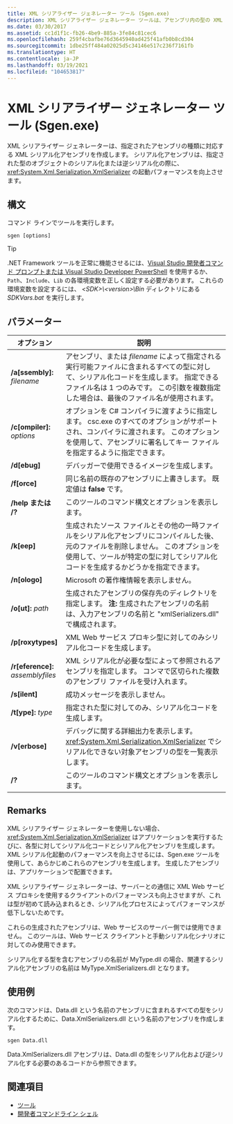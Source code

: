 ```yaml
---
title: XML シリアライザー ジェネレーター ツール (Sgen.exe)
description: XML シリアライザー ジェネレーター ツールは、アセンブリ内の型の XML シリアル化アセンブリを生成します。これにより、XmlSerializer の起動パフォーマンスが向上します。
ms.date: 03/30/2017
ms.assetid: cc1d1f1c-fb26-4be9-885a-3fe84c81cec6
ms.openlocfilehash: 259f4cbafbe76d3645940ad425f41afb0b8cd304
ms.sourcegitcommit: 1dbe25ff484a02025d5c34146e517c236f7161fb
ms.translationtype: HT
ms.contentlocale: ja-JP
ms.lasthandoff: 03/19/2021
ms.locfileid: "104653817"
---
```

# <a name="xml-serializer-generator-tool-sgenexe"></a>XML シリアライザー ジェネレーター ツール (Sgen.exe)

XML シリアライザー ジェネレーターは、指定されたアセンブリの種類に対応する XML シリアル化アセンブリを作成します。 シリアル化アセンブリは、指定された型のオブジェクトのシリアル化または逆シリアル化の際に、<xref:System.Xml.Serialization.XmlSerializer> の起動パフォーマンスを向上させます。
  
## <a name="syntax"></a>構文

コマンド ラインでツールを実行します。
  
```console  
sgen [options]  
```
  
> [!TIP]
> .NET Framework ツールを正常に機能させるには、[Visual Studio 開発者コマンド プロンプトまたは Visual Studio Developer PowerShell](/visualstudio/ide/reference/command-prompt-powershell) を使用するか、`Path`、`Include`、`Lib` の各環境変数を正しく設定する必要があります。 これらの環境変数を設定するには、 *\<SDK>\\\<version>\Bin* ディレクトリにある *SDKVars.bat* を実行します。
  
## <a name="parameters"></a>パラメーター  
  
|オプション|説明|  
|------------|-----------------|  
|**/a\[ssembly\]:** _filename_|アセンブリ、または *filename* によって指定される実行可能ファイルに含まれるすべての型に対して、シリアル化コードを生成します。 指定できるファイル名は 1 つのみです。 この引数を複数指定した場合は、最後のファイル名が使用されます。|  
|**/c\[ompiler\]:** _options_|オプションを C# コンパイラに渡すように指定します。 csc.exe のすべてのオプションがサポートされ、コンパイラに渡されます。 このオプションを使用して、アセンブリに署名してキー ファイルを指定するように指定できます。|  
|**/d\[ebug\]**|デバッガーで使用できるイメージを生成します。|  
|**/f\[orce\]**|同じ名前の既存のアセンブリに上書きします。 既定値は **false** です。|  
|**/help または /?**|このツールのコマンド構文とオプションを表示します。|  
|**/k\[eep\]**|生成されたソース ファイルとその他の一時ファイルをシリアル化アセンブリにコンパイルした後、元のファイルを削除しません。 このオプションを使用して、ツールが特定の型に対してシリアル化コードを生成するかどうかを指定できます。|  
|**/n\[ologo\]**|Microsoft の著作権情報を表示しません。|  
|**/o\[ut\]:** _path_|生成されたアセンブリの保存先のディレクトリを指定します。 **注:** 生成されたアセンブリの名前は、入力アセンブリの名前と "xmlSerializers.dll" で構成されます。|  
|**/p\[roxytypes\]**|XML Web サービス プロキシ型に対してのみシリアル化コードを生成します。|  
|**/r\[eference\]:** _assemblyfiles_|XML シリアル化が必要な型によって参照されるアセンブリを指定します。 コンマで区切られた複数のアセンブリ ファイルを受け入れます。|  
|**/s\[ilent\]**|成功メッセージを表示しません。|  
|**/t\[ype\]:** _type_|指定された型に対してのみ、シリアル化コードを生成します。|  
|**/v\[erbose\]**|デバッグに関する詳細出力を表示します。 <xref:System.Xml.Serialization.XmlSerializer> でシリアル化できない対象アセンブリの型を一覧表示します。|  
|**/?**|このツールのコマンド構文とオプションを表示します。|  
  
## <a name="remarks"></a>Remarks  

 XML シリアライザー ジェネレーターを使用しない場合、<xref:System.Xml.Serialization.XmlSerializer> はアプリケーションを実行するたびに、各型に対してシリアル化コードとシリアル化アセンブリを生成します。 XML シリアル化起動のパフォーマンスを向上させるには、Sgen.exe ツールを使用して、あらかじめこれらのアセンブリを生成します。 生成したアセンブリは、アプリケーションで配置できます。  
  
 XML シリアライザー ジェネレーターは、サーバーとの通信に XML Web サービス プロキシを使用するクライアントのパフォーマンスも向上させますが、これは型が初めて読み込まれるとき、シリアル化プロセスによってパフォーマンスが低下しないためです。  
  
 これらの生成されたアセンブリは、Web サービスのサーバー側では使用できません。 このツールは、Web サービス クライアントと手動シリアル化シナリオに対してのみ使用できます。  
  
 シリアル化する型を含むアセンブリの名前が MyType.dll の場合、関連するシリアル化アセンブリの名前は MyType.XmlSerializers.dll となります。  
  
## <a name="examples"></a>使用例  

 次のコマンドは、Data.dll という名前のアセンブリに含まれるすべての型をシリアル化するために、Data.XmlSerializers.dll という名前のアセンブリを作成します。  
  
```console  
sgen Data.dll
```  
  
 Data.XmlSerializers.dll アセンブリは、Data.dll の型をシリアル化および逆シリアル化する必要のあるコードから参照できます。  
  
## <a name="see-also"></a>関連項目

- [ツール](../../framework/tools/index.md)
- [開発者コマンドライン シェル](/visualstudio/ide/reference/command-prompt-powershell)

